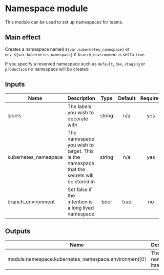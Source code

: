 # Namespace module

This module can be used to set up namespaces for teams.

## Main effect

Creates a namespace named `${var.kubernetes_namespace}` or `env-${var.kubernetes_namespace}` if `branch_environment` is set to `true`.

If you specify a reserved namespace such as `default`, `dev`, `staging` or `production` no namespace will be created.

## Inputs

| Name | Description | Type | Default | Required |
|------|-------------|:----:|:-----:|:-----:|
| labels | The labels you wish to decorate with | string | n/a | yes |
| kubernetes_namespace | The namespace you wish to target. This is the namespace that the secrets will be stored in | string | n/a | yes |
| branch_environment | Set false if the intention is a long lived namespace | bool | true | no |

## Outputs

| Name | Description |
|------|-------------|
| module.namespace.kubernetes_namespace.environment[0] | The namespace itself |

